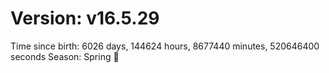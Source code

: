 # Version: v16.5.29
Time since birth: 6026 days, 144624 hours, 8677440 minutes, 520646400 seconds
Season: Spring 🌸

